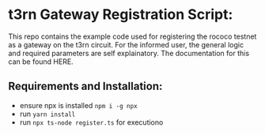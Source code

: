 # t3rn Gateway Registration Script:
This repo contains the example code used for registering the rococo testnet as a gateway on the t3rn circuit. For the informed user, the general logic and required parameters are self explainatory. The documentation for this can be found HERE.

## Requirements and Installation:
- ensure npx is installed `npm i -g npx`
- run `yarn install`
- run `npx ts-node register.ts` for executiono


